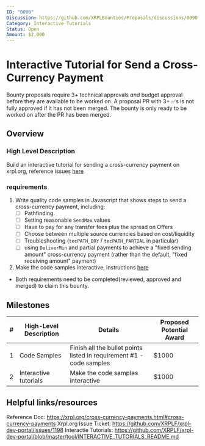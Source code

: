 ```yaml
---
ID: "0090"
Discussion: https://github.com/XRPLBounties/Proposals/discussions/0090
Category: Interactive Tutorials 
Status: Open
Amount: $2,000
---
```



# Interactive Tutorial for Send a Cross-Currency Payment
Bounty proposals require 3+ technical approvals _and_ budget approval before they are available to be worked on. A proposal PR with 3+ ✅s is not fully approved if it has not been merged. The bounty is only ready to be worked on after the PR has been merged.

## Overview

### High Level Description
Build an interactive tutorial for sending a cross-currency payment on xrpl.org, reference issues [here](https://github.com/XRPLF/xrpl-dev-portal/issues/1198)

### requirements
1. Write quality code samples in Javascript that shows steps to send a cross-currency payment, including: 
    - [ ] Pathfinding.
    - [ ] Setting reasonable `SendMax` values
    - [ ] Have to pay for any transfer fees plus the spread on Offers
    - [ ] Choose between multiple source currencies based on cost/liquidity
    - [ ] Troubleshooting (`tecPATH_DRY` / `tecPATH_PARTIAL` in particular)
    - [ ] using `DeliverMin` and partial payments to achieve a "fixed sending amount" cross-currency payment (rather than the default, "fixed receiving amount" payment)
2. Make the code samples interactive, instructions [here](https://github.com/XRPLF/xrpl-dev-portal/blob/master/tool/INTERACTIVE_TUTORIALS_README.md)

* Both requirements need to be completed(reviewed, approved and merged) to claim this bounty.

## Milestones

| # | High-Level Description | Details | Proposed Potential Award |
| --- | --- | --- | --- |
| 1 | Code Samples | Finish all the bullet points listed in requirement #1 - code samples  | $1000|
| 2 | Interactive tutorials | Make the code samples interactive | $1000|


## Helpful links/resources
Reference Doc: https://xrpl.org/cross-currency-payments.html#cross-currency-payments
Xrpl.org Issue Ticket: https://github.com/XRPLF/xrpl-dev-portal/issues/1198
Interactie Tutorials: https://github.com/XRPLF/xrpl-dev-portal/blob/master/tool/INTERACTIVE_TUTORIALS_README.md